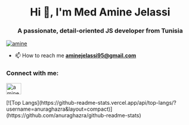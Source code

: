 <h1 align="center">Hi 👋, I'm Med Amine Jelassi</h1>
<h3 align="center">A passionate, detail-oriented JS developer from Tunisia</h3>

<p align="left"> <a href="https://github.com/ryo-ma/github-profile-trophy"><img src="https://github-profile-trophy.vercel.app/?username=aminejelass" alt="amine" /></a> </p>


- 📫 How to reach me **aminejelassi95@gmail.com**

<h3 align="left">Connect with me:</h3>
<p align="left">
<a href="https://linkedin.com/in/amine-jelassi" target="blank"><img align="center" src="https://raw.githubusercontent.com/rahuldkjain/github-profile-readme-generator/master/src/images/icons/Social/linked-in-alt.svg" alt="amine jelassi" height="30" width="40" /></a>

</p>
[![Top Langs](https://github-readme-stats.vercel.app/api/top-langs/?username=anuraghazra&layout=compact)](https://github.com/anuraghazra/github-readme-stats)


